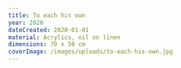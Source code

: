 ```yaml
---
title: To each his own
year: 2020
dateCreated: 2020-01-01
material: Acrylics, oil on linen
dimensions: 70 x 50 cm
coverImage: /images/uploads/to-each-his-own.jpg
---
```

